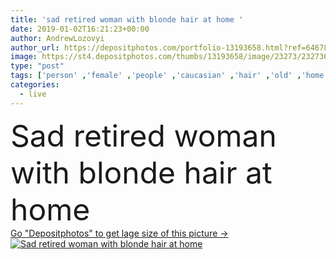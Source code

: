 ```yaml
---
title: 'sad retired woman with blonde hair at home '
date: 2019-01-02T16:21:23+00:00
author: AndrewLozovyi
author_url: https://depositphotos.com/portfolio-13193658.html?ref=64678756
image: https://st4.depositphotos.com/thumbs/13193658/image/23273/232736506/api_thumb_450.jpg?forcejpeg=true
type: "post"
tags: ['person' ,'female' ,'people' ,'caucasian' ,'hair' ,'old' ,'home' ,'woman' ,'disease' ,'indoors' ,'blonde' ,'apartment' ,'casual' ,'senior' ,'Retired' ,'retirement' ,'elderly' ,'sadness' ,'sad' ,'upset' ,'Worried' ,'alzheimer' ,'elder' ,'dementia' ,'pensioner' ,'copy space' ,'Living Room' ,'Mental Health' ,'bad mood' ]
categories: 
  - live
---
```

<div aling="center">
            <font size="60"> Sad retired woman with blonde hair at home</font>   
</div>
<div>
    <a href='https://st4.depositphotos.com/thumbs/13193658/image/23273/232736506/api_thumb_450.jpg?forcejpeg=true?ref=64678756' target=_blank > Go "Depositphotos" to get lage size of this picture ->
        <img href='https://st4.depositphotos.com/thumbs/13193658/image/23273/232736506/api_thumb_450.jpg?forcejpeg=true?ref=64678756' src='https://st4.depositphotos.com/13193658/23273/i/950/depositphotos_232736506-stock-photo-sad-retired-woman-blonde-hair.jpg?forcejpeg=true' alt='Sad retired woman with blonde hair at home' >
    </a>
</div>
